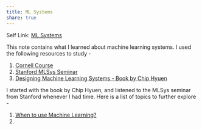 ```yaml
---
title: ML Systems
share: true
---
```


Self Link: [ML Systems](ML%20Systems.md)

This note contains what I learned about machine learning systems. I used the following resources to study - 
1. [Cornell Course](https://youtube.com/playlist?list=PL0mFAhrXqy9CuopJhAB8GVu_Oy7J0ery6&feature=shared)
2. [Stanford MLSys Seminar](https://youtube.com/playlist?list=PLSrTvUm384I9PV10koj_cqit9OfbJXEkq&feature=shared)
3. [Designing Machine Learning Systems - Book by Chip Hyuen](https://github.com/chiphuyen/dmls-book)

I started with the book by Chip Hyuen, and listened to the MLSys seminar from Stanford whenever I had time. Here is a list of topics to further explore - 

1. [When to use Machine Learning?](./When%20to%20use%20Machine%20Learning?.md)
1. 

